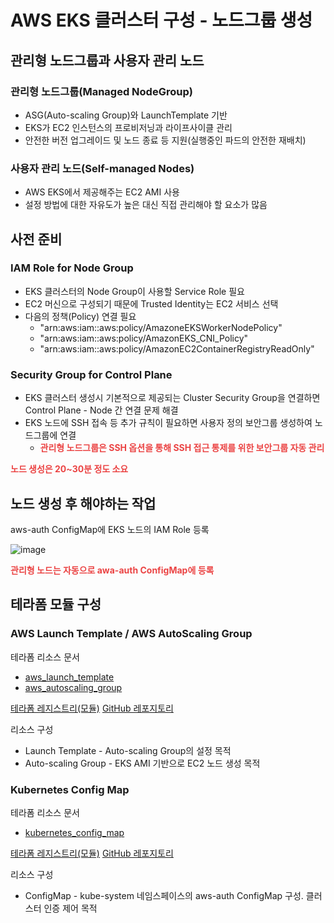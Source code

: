 # AWS EKS 클러스터 구성 - 노드그룹 생성

## 관리형 노드그룹과 사용자 관리 노드

### 관리형 노드그룹(Managed NodeGroup)

- ASG(Auto-scaling Group)와 LaunchTemplate 기반
- EKS가 EC2 인스턴스의 프로비저닝과 라이프사이클 관리
- 안전한 버전 업그레이드 및 노드 종료 등 지원(실행중인 파드의 안전한 재배치)

### 사용자 관리 노드(Self-managed Nodes)

- AWS EKS에서 제공해주는 EC2 AMI 사용
- 설정 방법에 대한 자유도가 높은 대신 직접 관리해야 할 요소가 많음



## 사전 준비

### IAM Role for Node Group

- EKS 클러스터의 Node Group이 사용할 Service Role 필요
- EC2 머신으로 구성되기 때문에 Trusted Identity는 EC2 서비스 선택
- 다음의 정책(Policy) 연결 필요
  - "arn:aws:iam::aws:policy/AmazoneEKSWorkerNodePolicy"
  - "arn:aws:iam::aws:policy/AmazonEKS_CNI_Policy"
  - "arn:aws:iam::aws:policy/AmazonEC2ContainerRegistryReadOnly"

### Security Group for Control Plane

- EKS 클러스터 생성시 기본적으로 제공되는 Cluster Security Group을 연결하면 Control Plane - Node 간 연결 문제 해결
- EKS 노드에 SSH 접속 등 추가 규칙이 필요하면 사용자 정의 보안그룹 생성하여 노드그룹에 연결
  - <strong style="color:#eb4444">관리형 노드그룹은 SSH 옵션을 통해 SSH 접근 통제를 위한 보안그룹 자동 관리</strong>


<strong style="color:#eb4444">노드 생성은 20~30분 정도 소요</strong>



## 노드 생성 후 해야하는 작업

aws-auth ConfigMap에 EKS 노드의 IAM Role 등록

![image](https://github.com/tedilabs/fastcampus-devops/assets/33750210/ec23df3b-3321-4e9e-91a6-d1ba09a1c70e)

<strong style="color:#eb4444">관리형 노드는 자동으로 awa-auth ConfigMap에 등록</strong>



## 테라폼 모듈 구성

### AWS Launch Template / AWS AutoScaling Group

테라폼 리소스 문서

- [aws_launch_template](https://registry.terraform.io/providers/hashicorp/aws/latest/docs/resources/launch_template)
- [aws_autoscaling_group](https://registry.terraform.io/providers/hashicorp/aws/latest/docs/resources/autoscaling_group)

[테라폼 레지스트리(모듈)](https://registry.terraform.io/modules/tedilabs/container/aws/latest/submodules/eks-node-group)
[GitHub 레포지토리](https://github.com/tedilabs/terraform-aws-container/tree/v0.13.0/modules/eks-node-group)

리소스 구성

- Launch Template - Auto-scaling Group의 설정 목적
- Auto-scaling Group - EKS AMI 기반으로 EC2 노드 생성 목적

### Kubernetes Config Map

테라폼 리소스 문서

- [kubernetes_config_map](https://registry.terraform.io/providers/hashicorp/kubernetes/latest/docs/resources/config_map)

[테라폼 레지스트리(모듈)](https://registry.terraform.io/modules/tedilabs/container/aws/latest/submodules/eks-aws-auth)
[GitHub 레포지토리](https://github.com/tedilabs/terraform-aws-container/tree/v0.13.0/modules/eks-aws-auth)

리소스 구성

- ConfigMap - kube-system 네임스페이스의 aws-auth ConfigMap 구성. 클러스터 인증 제어 목적

